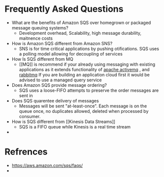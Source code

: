 
# Frequently Asked Questions
- What are the benefits of Amazon SQS over homegrown or packaged message queuing systems?
	- Development overhead, Scalability, high message durability, maitnence costs
- How is Amazon SQS different from Amazon SNS?
	- SNS is for time critical applications by pushing otifications. SQS uses a polling model allowing for decoupling of services
- How Is SQS different from MQ
	- [[MQ]] is recommend if your already using messaging with existing applications as it extends functionality of [apache activemq](https://activemq.apache.org/) , and [rabbitmq](rabbitmq) If you are building an application cloud first it would be advised to use a managed query service
- Does Amazon SQS provide message ordering?
	- SQS uses a loose-FIFO attempts to preserve the order messages are sent in
- Does SQS quarentee delivery of messages
	- Messages will be sent "at-least-once". Each message is on the queue once, no duplicates allowed, deleted when processed by consumer.
- How is SQS different from [[Kinesis Data Streams]]
	- SQS is a FIFO queue while Kinesis is a real time stream
- 
# Refrences
- https://aws.amazon.com/sqs/faqs/
- 